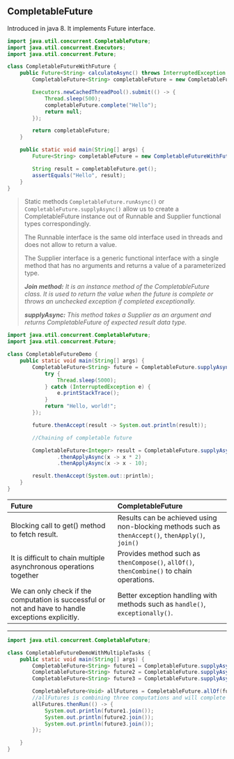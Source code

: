 ## CompletableFuture

Introduced in java 8. It implements Future interface.

```java
import java.util.concurrent.CompletableFuture;
import java.util.concurrent.Executors;
import java.util.concurrent.Future;

class CompletableFutureWithFuture {
    public Future<String> calculateAsync() throws InterruptedException {
        CompletableFuture<String> completableFuture = new CompletableFuture<>();

        Executors.newCachedThreadPool().submit(() -> {
            Thread.sleep(500);
            completableFuture.complete("Hello");
            return null;
        });

        return completableFuture;
    }

    public static void main(String[] args) {
        Future<String> completableFuture = new CompletableFutureWithFuture().calculateAsync();

        String result = completableFuture.get();
        assertEquals("Hello", result);
    }
}
```

> Static methods ```CompletableFuture.runAsync()``` or ```CompletableFuture.supplyAsync()``` allow us to create a
> CompletableFuture instance out of Runnable and Supplier functional types correspondingly.
>
> The Runnable interface is the same old interface used in threads and does not allow to return a value.
>
> The Supplier interface is a generic functional interface with a single method that has no arguments and returns a
> value of a parameterized type.
> 
> ***Join method:*** *It is an instance method of the CompletableFuture class. It is used to return the value when the future is complete or throws an unchecked exception if completed exceptionally.*
>
> ***supplyAsync:*** *This method takes a Supplier as an argument and returns CompletableFuture of expected result data type.*

```java
import java.util.concurrent.CompletableFuture;
import java.util.concurrent.Future;

class CompletableFutureDemo {
    public static void main(String[] args) {
        CompletableFuture<String> future = CompletableFuture.supplyAsync(() -> {
            try {
                Thread.sleep(5000);
            } catch (InterruptedException e) {
                e.printStackTrace();
            }
            return "Hello, world!";
        });

        future.thenAccept(result -> System.out.println(result));

        //Chaining of completable future

        CompletableFuture<Integer> result = CompletableFuture.supplyAsync(() -> 10)
                .thenApplyAsync(x -> x * 2)
                .thenApplyAsync(x -> x - 10);

        result.thenAccept(System.out::println);
    }
}
```

| Future                                                                                              | CompletableFuture                                                                                       |
|:----------------------------------------------------------------------------------------------------|:--------------------------------------------------------------------------------------------------------|
| Blocking call to get() method to fetch result.                                                      | Results can be achieved using non-blocking methods such as <br/>`thenAccept()`, `thenApply()`, `join()` |
| It is difficult to chain multiple asynchronous operations together                                  | Provides method such as `thenCompose()`, `allOf()`, `thenCombine()` to chain operations.                |
| We can only check if the computation is successful or not and have to handle exceptions explicitly. | Better exception handling with methods such as `handle()`, `exceptionally()`.                           ||                                                                                                         |

---

```java
import java.util.concurrent.CompletableFuture;

class CompletableFutureDemoWithMultipleTasks {
    public static void main(String[] args) {
        CompletableFuture<String> future1 = CompletableFuture.supplyAsync(() -> "Hello from future1.");
        CompletableFuture<String> future2 = CompletableFuture.supplyAsync(() -> "Hello from future2.");
        CompletableFuture<String> future3 = CompletableFuture.supplyAsync(() -> "Hello from future3.");

        CompletableFuture<Void> allFutures = CompletableFuture.allOf(future1, future2, future3);
        //allFutures is combining three computations and will complete when all 3 futures complete.
        allFutures.thenRun(() -> {
            System.out.println(future1.join());
            System.out.println(future2.join());
            System.out.println(future3.join());
        });

    }
}
```
